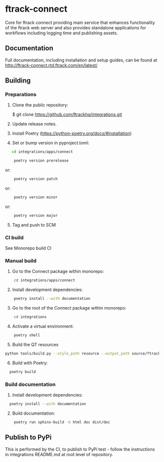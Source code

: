 # ftrack-connect

Core for ftrack connect providing main service that enhances
functionality of the ftrack web server and also provides standalone
applications for workflows including logging time and publishing assets.

## Documentation

Full documentation, including installation and setup guides, can be
found at <http://ftrack-connect.rtd.ftrack.com/en/latest/>

## Building

### Preparations

1. Clone the public repository:

    $ git clone https://github.com/ftrackhq/integrations.git

2. Update release notes.

3. Install Poetry (https://python-poetry.org/docs/#installation)

4. Set or bump version in pyproject.toml:

```bash
   cd integrations/apps/connect
```


```bash
    poetry version prerelease
```
or:
```bash
    poetry version patch
```
or:
```bash
    poetry version minor
```
or:
```bash
    poetry version major
```

5. Tag and push to SCM


### CI build

See Monorepo build CI


### Manual build

1. Go to the Connect package within monorepo:

```bash
    cd integrations/apps/connect
```

2. Install development dependencies:

```bash
    poetry install --with documentation
```

3. Go to the root of the Connect package within monorepo:

```bash
    cd integrations
```

4. Activate a virtual environment:

```bash
    poetry shell
```

5. Build the QT resources

```bash
python tools/build.py --style_path resource --output_path source/ftrack_connect/ui/resource.py build_qt_resources apps/connect
```

6. Build with Poetry:

```bash
  poetry build
```

### Build documentation

1. Install development dependencies:

```bash
  poetry install --with documentation
```

2. Build documentation:

```bash
    poetry run sphinx-build -b html doc dist/doc
```

## Publish to PyPi

This is performed by the CI, to publish to PyPi test - follow the instructions in integrations README.md at root level of 
repository.

